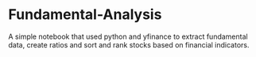 # Fundamental-Analysis
A simple notebook that used python and yfinance to extract fundamental data, create ratios and sort and rank stocks based on financial indicators. 

